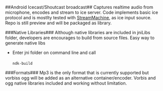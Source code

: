 ##Android Icecast/Shoutcast broadcast##
Captures realtime audio from microphone, encodes and stream to ice server. 
Code implements basic ice protocol and is mostlty tested with <a href="https://github.com/StreamMachine/StreamMachine">StreamMachine</a>, as ice input source.
Repo is still preview and will be packaged as library.

###Native Libraries###
Although native libraries are included in jniLibs folder, developers are encourages to build from source files. Easy way to generate native libs<br>
* Enter jni folder on command line and call<br><br>
<code>ndk-build</code>


###Formats###
Mp3 is the only format that is currently supported but vorbiss ogg will be added as an alternative container/encoder. Vorbis and ogg native libraries included and working without limitation.


